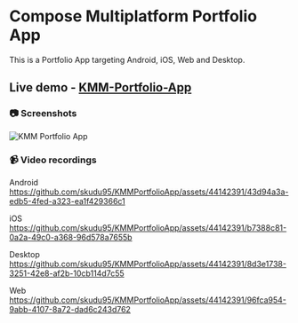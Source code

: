 # Compose Multiplatform Portfolio App
This is a Portfolio App targeting Android, iOS, Web and Desktop.

## Live demo - [KMM-Portfolio-App](https://skudu95.github.io/KMM-Portfolio-App/)

### :camera: Screenshots
![KMM Portfolio App](https://github.com/skudu95/KMMPortfolioApp/assets/44142391/4a5d56b6-4c43-44f0-9fa6-ddb318c1dac4)


### 📹 Video recordings
Android
https://github.com/skudu95/KMMPortfolioApp/assets/44142391/43d94a3a-edb5-4fed-a323-ea1f429366c1

iOS
https://github.com/skudu95/KMMPortfolioApp/assets/44142391/b7388c81-0a2a-49c0-a368-96d578a7655b

Desktop
https://github.com/skudu95/KMMPortfolioApp/assets/44142391/8d3e1738-3251-42e8-af2b-10cb114d7c55

Web
https://github.com/skudu95/KMMPortfolioApp/assets/44142391/96fca954-9abb-4107-8a72-dad6c243d762

